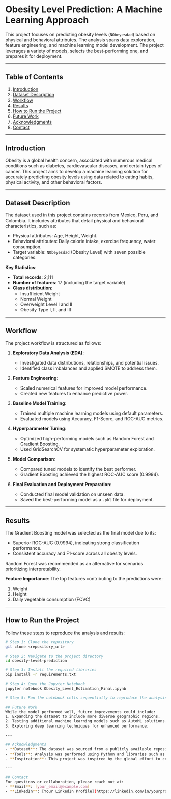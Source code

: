 # Obesity Level Prediction: A Machine Learning Approach

This project focuses on predicting obesity levels (`NObeyesdad`) based on physical and behavioral attributes. The analysis spans data exploration, feature engineering, and machine learning model development. The project leverages a variety of models, selects the best-performing one, and prepares it for deployment.

---

## Table of Contents
1. [Introduction](#introduction)
2. [Dataset Description](#dataset-description)
3. [Workflow](#workflow)
4. [Results](#results)
5. [How to Run the Project](#how-to-run-the-project)
6. [Future Work](#future-work)
7. [Acknowledgments](#acknowledgments)
8. [Contact](#contact)

---

## Introduction
Obesity is a global health concern, associated with numerous medical conditions such as diabetes, cardiovascular diseases, and certain types of cancer. This project aims to develop a machine learning solution for accurately predicting obesity levels using data related to eating habits, physical activity, and other behavioral factors.

---

## Dataset Description
The dataset used in this project contains records from Mexico, Peru, and Colombia. It includes attributes that detail physical and behavioral characteristics, such as:
- Physical attributes: Age, Height, Weight.
- Behavioral attributes: Daily calorie intake, exercise frequency, water consumption.
- Target variable: `NObeyesdad` (Obesity Level) with seven possible categories.

**Key Statistics**:
- **Total records**: 2,111
- **Number of features**: 17 (including the target variable)
- **Class distribution**:
  - Insufficient Weight
  - Normal Weight
  - Overweight Level I and II
  - Obesity Type I, II, and III

---

## Workflow
The project workflow is structured as follows:

1. **Exploratory Data Analysis (EDA)**:
   - Investigated data distributions, relationships, and potential issues.
   - Identified class imbalances and applied SMOTE to address them.

2. **Feature Engineering**:
   - Scaled numerical features for improved model performance.
   - Created new features to enhance predictive power.

3. **Baseline Model Training**:
   - Trained multiple machine learning models using default parameters.
   - Evaluated models using Accuracy, F1-Score, and ROC-AUC metrics.

4. **Hyperparameter Tuning**:
   - Optimized high-performing models such as Random Forest and Gradient Boosting.
   - Used GridSearchCV for systematic hyperparameter exploration.

5. **Model Comparison**:
   - Compared tuned models to identify the best performer.
   - Gradient Boosting achieved the highest ROC-AUC score (0.9994).

6. **Final Evaluation and Deployment Preparation**:
   - Conducted final model validation on unseen data.
   - Saved the best-performing model as a `.pkl` file for deployment.

---

## Results
The Gradient Boosting model was selected as the final model due to its:
- Superior ROC-AUC (0.9994), indicating strong classification performance.
- Consistent accuracy and F1-score across all obesity levels.

Random Forest was recommended as an alternative for scenarios prioritizing interpretability.

**Feature Importance**:
The top features contributing to the predictions were:
1. Weight
2. Height
3. Daily vegetable consumption (FCVC)

---

## How to Run the Project
Follow these steps to reproduce the analysis and results:

```bash
# Step 1: Clone the repository
git clone <repository_url>

# Step 2: Navigate to the project directory
cd obesity-level-prediction

# Step 3: Install the required libraries
pip install -r requirements.txt

# Step 4: Open the Jupyter Notebook
jupyter notebook Obesity_Level_Estimation_Final.ipynb

# Step 5: Run the notebook cells sequentially to reproduce the analysis and results

## Future Work
While the model performed well, future improvements could include:
1. Expanding the dataset to include more diverse geographic regions.
2. Testing additional machine learning models such as AutoML solutions.
3. Exploring deep learning techniques for enhanced performance.

---

## Acknowledgments
- **Dataset**: The dataset was sourced from a publicly available repository.
- **Tools**: Analysis was performed using Python and libraries such as Pandas, Scikit-learn, and Matplotlib.
- **Inspiration**: This project was inspired by the global effort to combat obesity and improve public health.

---

## Contact
For questions or collaboration, please reach out at:
- **Email**: [your_email@example.com]
- **LinkedIn**: [Your LinkedIn Profile](https://linkedin.com/in/yourprofile)

